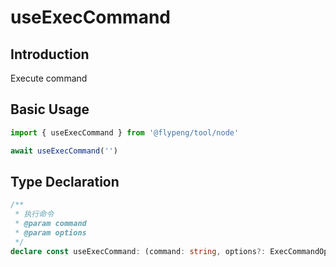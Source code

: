 # useExecCommand

## Introduction

Execute command

## Basic Usage

```ts
import { useExecCommand } from '@flypeng/tool/node'

await useExecCommand('')
```

## Type Declaration

```ts
/**
 * 执行命令
 * @param command
 * @param options
 */
declare const useExecCommand: (command: string, options?: ExecCommandOptions) => Promise<void>
```
